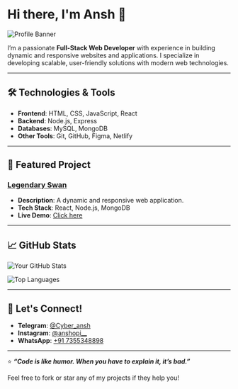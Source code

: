 # Hi there, I'm Ansh 👋

![Profile Banner](https://envs.sh/Jsc.jpgtext=Welcome+to+My+GitHub+Profile)

I’m a passionate **Full-Stack Web Developer** with experience in building dynamic and responsive websites and applications. I specialize in developing scalable, user-friendly solutions with modern web technologies.

---

## 🛠️ Technologies & Tools
- **Frontend**: HTML, CSS, JavaScript, React
- **Backend**: Node.js, Express
- **Databases**: MySQL, MongoDB
- **Other Tools**: Git, GitHub, Figma, Netlify

---

## 🚀 Featured Project
### [Legendary Swan](https://legendary-swan-7ca626.netlify.app/)
- **Description**: A dynamic and responsive web application.  
- **Tech Stack**: React, Node.js, MongoDB  
- **Live Demo**: [Click here](https://legendary-swan-7ca626.netlify.app/)

---

## 📈 GitHub Stats
![Your GitHub Stats](https://github-readme-stats.vercel.app/api?username=your-username&show_icons=true&theme=radical)

![Top Languages](https://github-readme-stats.vercel.app/api/top-langs/?username=your-username&layout=compact&theme=radical)

---

## 💬 Let's Connect!
- **Telegram**: [@Cyber_ansh](https://t.me/Cyber_ansh)
- **Instagram**: [@anshopi__](https://instagram.com/anshopi__)
- **WhatsApp**: [+91 7355348898](https://wa.me/917355348898)

---

⭐️ **_“Code is like humor. When you have to explain it, it’s bad.”_**

Feel free to fork or star any of my projects if they help you!
